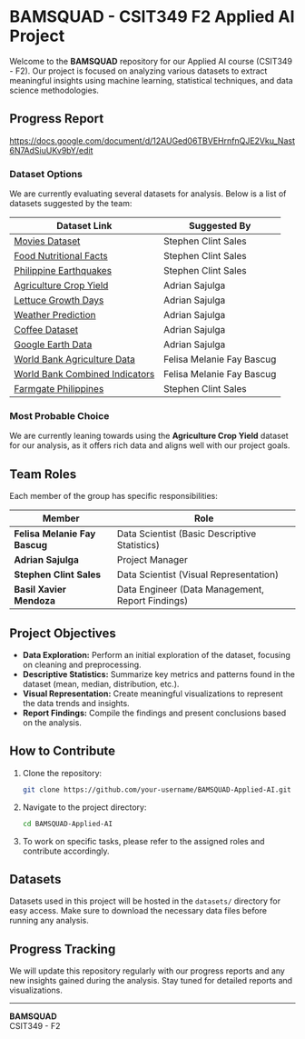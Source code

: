 # BAMSQUAD - CSIT349 F2 Applied AI Project

Welcome to the **BAMSQUAD** repository for our Applied AI course (CSIT349 - F2). Our project is focused on analyzing various datasets to extract meaningful insights using machine learning, statistical techniques, and data science methodologies.

## Progress Report

https://docs.google.com/document/d/12AUGed06TBVEHrnfnQJE2Vku_Nast6N7AdSiuUKv9bY/edit 

### Dataset Options

We are currently evaluating several datasets for analysis. Below is a list of datasets suggested by the team:

| Dataset Link                                                                 | Suggested By              |
|------------------------------------------------------------------------------|---------------------------|
| [Movies Dataset](https://www.kaggle.com/datasets/mohammedalsubaie/movies)    | Stephen Clint Sales        |
| [Food Nutritional Facts](https://www.kaggle.com/datasets/beridzeg45/food-nutritional-facts) | Stephen Clint Sales |
| [Philippine Earthquakes](https://www.kaggle.com/datasets/bwandowando/philippine-earthquakes-from-phivolcs) | Stephen Clint Sales |
| [Agriculture Crop Yield](https://www.kaggle.com/datasets/samuelotiattakorah/agriculture-crop-yield) | Adrian Sajulga |
| [Lettuce Growth Days](https://www.kaggle.com/datasets/jjayfabor/lettuce-growth-days) | Adrian Sajulga |
| [Weather Prediction](https://www.kaggle.com/datasets/thedevastator/weather-prediction/code) | Adrian Sajulga |
| [Coffee Dataset](https://www.kaggle.com/datasets/michals22/coffee-dataset)   | Adrian Sajulga             |
| [Google Earth Data](https://www.google.com/earth/)                           | Adrian Sajulga             |
| [World Bank Agriculture Data](https://data.humdata.org/m/dataset/world-bank-agriculture-and-rural-development-indicators-for-philippines) | Felisa Melanie Fay Bascug |
| [World Bank Combined Indicators](https://data.humdata.org/m/dataset/world-bank-combined-indicators-for-philippines) | Felisa Melanie Fay Bascug |
| [Farmgate Philippines](https://www.kaggle.com/datasets/monmamon/farmgate-philippines) | Stephen Clint Sales |

### Most Probable Choice
We are currently leaning towards using the **Agriculture Crop Yield** dataset for our analysis, as it offers rich data and aligns well with our project goals.

## Team Roles

Each member of the group has specific responsibilities:

| Member                        | Role                                    |
|--------------------------------|----------------------------------------|
| **Felisa Melanie Fay Bascug**  | Data Scientist (Basic Descriptive Statistics) |
| **Adrian Sajulga**             | Project Manager                        |
| **Stephen Clint Sales**        | Data Scientist (Visual Representation) |
| **Basil Xavier Mendoza**       | Data Engineer (Data Management, Report Findings) |

## Project Objectives

- **Data Exploration:** Perform an initial exploration of the dataset, focusing on cleaning and preprocessing.
- **Descriptive Statistics:** Summarize key metrics and patterns found in the dataset (mean, median, distribution, etc.).
- **Visual Representation:** Create meaningful visualizations to represent the data trends and insights.
- **Report Findings:** Compile the findings and present conclusions based on the analysis.

## How to Contribute

1. Clone the repository:
    ```bash
    git clone https://github.com/your-username/BAMSQUAD-Applied-AI.git
    ```
2. Navigate to the project directory:
    ```bash
    cd BAMSQUAD-Applied-AI
    ```
3. To work on specific tasks, please refer to the assigned roles and contribute accordingly.

## Datasets

Datasets used in this project will be hosted in the `datasets/` directory for easy access. Make sure to download the necessary data files before running any analysis.

## Progress Tracking

We will update this repository regularly with our progress reports and any new insights gained during the analysis. Stay tuned for detailed reports and visualizations.

---

**BAMSQUAD**  
CSIT349 - F2
